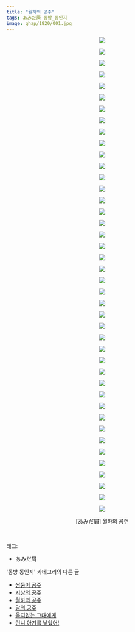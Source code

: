 ```yaml
---
title: "월하의 공주"
tags: あみだ屑 동방_동인지
image: ghap/1820/001.jpg
---
```

<div class="article">
<p style="text-align: center; clear: none; float: none;"><img src="{{ site.nasurl }}/ghap/1820/001.jpg"/></p>
<p style="text-align: center; clear: none; float: none;"><img src="{{ site.nasurl }}/ghap/1820/002.jpg"/></p>
<p style="text-align: center; clear: none; float: none;"><img src="{{ site.nasurl }}/ghap/1820/003.jpg"/></p>
<p style="text-align: center; clear: none; float: none;"><img src="{{ site.nasurl }}/ghap/1820/004.jpg"/></p>
<p style="text-align: center; clear: none; float: none;"><img src="{{ site.nasurl }}/ghap/1820/005.jpg"/></p>
<p style="text-align: center; clear: none; float: none;"><img src="{{ site.nasurl }}/ghap/1820/006.jpg"/></p>
<p style="text-align: center; clear: none; float: none;"><img src="{{ site.nasurl }}/ghap/1820/007.jpg"/></p>
<p style="text-align: center; clear: none; float: none;"><img src="{{ site.nasurl }}/ghap/1820/008.jpg"/></p>
<p style="text-align: center; clear: none; float: none;"><img src="{{ site.nasurl }}/ghap/1820/009.jpg"/></p>
<p style="text-align: center; clear: none; float: none;"><img src="{{ site.nasurl }}/ghap/1820/010.jpg"/></p>
<p style="text-align: center; clear: none; float: none;"><img src="{{ site.nasurl }}/ghap/1820/011.jpg"/></p>
<p style="text-align: center; clear: none; float: none;"><img src="{{ site.nasurl }}/ghap/1820/012.jpg"/></p>
<p style="text-align: center; clear: none; float: none;"><img src="{{ site.nasurl }}/ghap/1820/013.jpg"/></p>
<p style="text-align: center; clear: none; float: none;"><img src="{{ site.nasurl }}/ghap/1820/014.jpg"/></p>
<p style="text-align: center; clear: none; float: none;"><img src="{{ site.nasurl }}/ghap/1820/015.jpg"/></p>
<p style="text-align: center; clear: none; float: none;"><img src="{{ site.nasurl }}/ghap/1820/016.jpg"/></p>
<p style="text-align: center; clear: none; float: none;"><img src="{{ site.nasurl }}/ghap/1820/017.jpg"/></p>
<p style="text-align: center; clear: none; float: none;"><img src="{{ site.nasurl }}/ghap/1820/018.jpg"/></p>
<p style="text-align: center; clear: none; float: none;"><img src="{{ site.nasurl }}/ghap/1820/019.jpg"/></p>
<p style="text-align: center; clear: none; float: none;"><img src="{{ site.nasurl }}/ghap/1820/020.jpg"/></p>
<p style="text-align: center; clear: none; float: none;"><img src="{{ site.nasurl }}/ghap/1820/021.jpg"/></p>
<p style="text-align: center; clear: none; float: none;"><img src="{{ site.nasurl }}/ghap/1820/022.jpg"/></p>
<p style="text-align: center; clear: none; float: none;"><img src="{{ site.nasurl }}/ghap/1820/023.jpg"/></p>
<p style="text-align: center; clear: none; float: none;"><img src="{{ site.nasurl }}/ghap/1820/024.jpg"/></p>
<p style="text-align: center; clear: none; float: none;"><img src="{{ site.nasurl }}/ghap/1820/025.jpg"/></p>
<p style="text-align: center; clear: none; float: none;"><img src="{{ site.nasurl }}/ghap/1820/026.jpg"/></p>
<p style="text-align: center; clear: none; float: none;"><img src="{{ site.nasurl }}/ghap/1820/027.jpg"/></p>
<p style="text-align: center; clear: none; float: none;"><img src="{{ site.nasurl }}/ghap/1820/028.jpg"/></p>
<p style="text-align: center; clear: none; float: none;"><img src="{{ site.nasurl }}/ghap/1820/029.jpg"/></p>
<p style="text-align: center; clear: none; float: none;"><img src="{{ site.nasurl }}/ghap/1820/030.jpg"/></p>
<p style="text-align: center; clear: none; float: none;"><img src="{{ site.nasurl }}/ghap/1820/031.jpg"/></p>
<p style="text-align: center; clear: none; float: none;"><img src="{{ site.nasurl }}/ghap/1820/032.jpg"/></p>
<p style="text-align: center; clear: none; float: none;"><img src="{{ site.nasurl }}/ghap/1820/033.jpg"/></p>
<p style="text-align: center; clear: none; float: none;"><img src="{{ site.nasurl }}/ghap/1820/034.jpg"/></p>
<p style="text-align: center; clear: none; float: none;"><img src="{{ site.nasurl }}/ghap/1820/035.jpg"/></p>
<p style="text-align: center; clear: none; float: none;"><img src="{{ site.nasurl }}/ghap/1820/036.jpg"/></p>
<p style="text-align: center; clear: none; float: none;"><img src="{{ site.nasurl }}/ghap/1820/037.jpg"/></p>
<p style="text-align: center; clear: none; float: none;"><img src="{{ site.nasurl }}/ghap/1820/038.jpg"/></p>
<p style="text-align: center; clear: none; float: none;"><img src="{{ site.nasurl }}/ghap/1820/039.jpg"/></p>
<p style="text-align: center; clear: none; float: none;"><img src="{{ site.nasurl }}/ghap/1820/040.jpg"/></p>
<p style="text-align: center; clear: none; float: none;"><img src="{{ site.nasurl }}/ghap/1820/041.jpg"/></p>
<p style="text-align: center; clear: none; float: none;"><img src="{{ site.nasurl }}/ghap/1820/042.jpg"/></p>
<p style="text-align: center; clear: none; float: none;">[あみだ屑] 월하의 공주</p>
<p><br/></p>
</div><div class="tagTrail">
<p>태그: </p>
<ul>
<li>あみだ屑</li>
</ul>
</div><div class="another">
<p>'동방 동인지' 카테고리의 다른 글</p>
<ul>
<li><a href="/2016-08-25-ghap_1822">쌍둥이 공주</a></li>
<li><a href="/2016-08-25-ghap_1821">지상의 공주</a></li>
<li><a href="/2016-08-25-ghap_1820">월하의 공주</a></li>
<li><a href="/2016-08-25-ghap_1819">달의 공주</a></li>
<li><a href="/2016-08-25-ghap_1818">울지않는 그대에게</a></li>
<li><a href="/2016-08-25-ghap_1817">언니 아기를 낳았어!</a></li>
</ul>
</div><div class="cb_module cb_fluid">
<div class="cb_wrt cb_profile">
</div><!-- commentList close -->
</div>